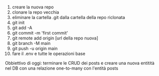 1. creare la nuova repo
2. clonare la repo vecchia
3. eliminare la cartella .git dalla cartella della repo riclonata
4. git init
5. git add -A
6. git commit -m 'first commit'
7. git remote add origin [url della repo nuova]
8. git branch -M main
9. git push -u origin main
10. fare il .env e tutte le operazioni base

Obbiettivo di oggi: terminare le CRUD dei posts e creare una nuova entitità nel DB con una relazione one-to-many con l'entità posts